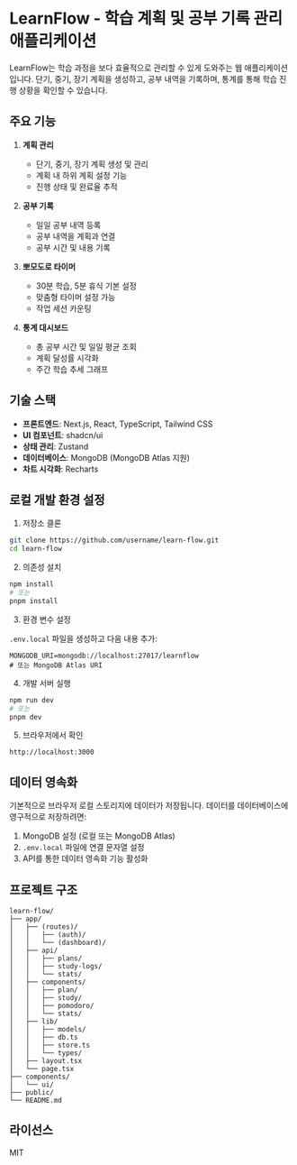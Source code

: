 # LearnFlow - 학습 계획 및 공부 기록 관리 애플리케이션

LearnFlow는 학습 과정을 보다 효율적으로 관리할 수 있게 도와주는 웹 애플리케이션입니다. 단기, 중기, 장기 계획을 생성하고, 공부 내역을 기록하며, 통계를 통해 학습 진행 상황을 확인할 수 있습니다.

## 주요 기능

1. **계획 관리**

   - 단기, 중기, 장기 계획 생성 및 관리
   - 계획 내 하위 계획 설정 기능
   - 진행 상태 및 완료율 추적

2. **공부 기록**

   - 일일 공부 내역 등록
   - 공부 내역을 계획과 연결
   - 공부 시간 및 내용 기록

3. **뽀모도로 타이머**

   - 30분 학습, 5분 휴식 기본 설정
   - 맞춤형 타이머 설정 가능
   - 작업 세션 카운팅

4. **통계 대시보드**
   - 총 공부 시간 및 일일 평균 조회
   - 계획 달성률 시각화
   - 주간 학습 추세 그래프

## 기술 스택

- **프론트엔드**: Next.js, React, TypeScript, Tailwind CSS
- **UI 컴포넌트**: shadcn/ui
- **상태 관리**: Zustand
- **데이터베이스**: MongoDB (MongoDB Atlas 지원)
- **차트 시각화**: Recharts

## 로컬 개발 환경 설정

1. 저장소 클론

```bash
git clone https://github.com/username/learn-flow.git
cd learn-flow
```

2. 의존성 설치

```bash
npm install
# 또는
pnpm install
```

3. 환경 변수 설정

`.env.local` 파일을 생성하고 다음 내용 추가:

```
MONGODB_URI=mongodb://localhost:27017/learnflow
# 또는 MongoDB Atlas URI
```

4. 개발 서버 실행

```bash
npm run dev
# 또는
pnpm dev
```

5. 브라우저에서 확인

```
http://localhost:3000
```

## 데이터 영속화

기본적으로 브라우저 로컬 스토리지에 데이터가 저장됩니다. 데이터를 데이터베이스에 영구적으로 저장하려면:

1. MongoDB 설정 (로컬 또는 MongoDB Atlas)
2. `.env.local` 파일에 연결 문자열 설정
3. API를 통한 데이터 영속화 기능 활성화

## 프로젝트 구조

```
learn-flow/
├── app/
│   ├── (routes)/
│   │   ├── (auth)/
│   │   └── (dashboard)/
│   ├── api/
│   │   ├── plans/
│   │   ├── study-logs/
│   │   └── stats/
│   ├── components/
│   │   ├── plan/
│   │   ├── study/
│   │   ├── pomodoro/
│   │   └── stats/
│   ├── lib/
│   │   ├── models/
│   │   ├── db.ts
│   │   ├── store.ts
│   │   └── types/
│   ├── layout.tsx
│   └── page.tsx
├── components/
│   └── ui/
├── public/
└── README.md
```

## 라이선스

MIT
